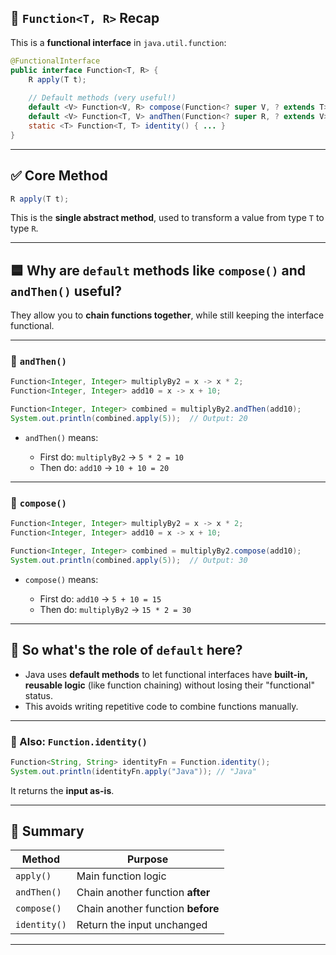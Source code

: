 ## 🔷 `Function<T, R>` Recap

This is a **functional interface** in `java.util.function`:

```java
@FunctionalInterface
public interface Function<T, R> {
    R apply(T t);
    
    // Default methods (very useful!)
    default <V> Function<V, R> compose(Function<? super V, ? extends T> before) { ... }
    default <V> Function<T, V> andThen(Function<? super R, ? extends V> after) { ... }
    static <T> Function<T, T> identity() { ... }
}
```

---

## ✅ Core Method

```java
R apply(T t);
```

This is the **single abstract method**, used to transform a value from type `T` to type `R`.

---

## 🟦 Why are `default` methods like `compose()` and `andThen()` useful?

They allow you to **chain functions together**, while still keeping the interface functional.

---

### 🔁 `andThen()`

```java
Function<Integer, Integer> multiplyBy2 = x -> x * 2;
Function<Integer, Integer> add10 = x -> x + 10;

Function<Integer, Integer> combined = multiplyBy2.andThen(add10);
System.out.println(combined.apply(5));  // Output: 20
```

* `andThen()` means:

  * First do: `multiplyBy2` → `5 * 2 = 10`
  * Then do: `add10` → `10 + 10 = 20`

---

### 🔁 `compose()`

```java
Function<Integer, Integer> multiplyBy2 = x -> x * 2;
Function<Integer, Integer> add10 = x -> x + 10;

Function<Integer, Integer> combined = multiplyBy2.compose(add10);
System.out.println(combined.apply(5));  // Output: 30
```

* `compose()` means:

  * First do: `add10` → `5 + 10 = 15`
  * Then do: `multiplyBy2` → `15 * 2 = 30`

---

## 📌 So what's the role of `default` here?

* Java uses **default methods** to let functional interfaces have **built-in, reusable logic** (like function chaining) without losing their "functional" status.
* This avoids writing repetitive code to combine functions manually.

---

### 🔧 Also: `Function.identity()`

```java
Function<String, String> identityFn = Function.identity();
System.out.println(identityFn.apply("Java")); // "Java"
```

It returns the **input as-is**.

---

## 🧠 Summary

| Method       | Purpose                           |
| ------------ | --------------------------------- |
| `apply()`    | Main function logic               |
| `andThen()`  | Chain another function **after**  |
| `compose()`  | Chain another function **before** |
| `identity()` | Return the input unchanged        |

---

